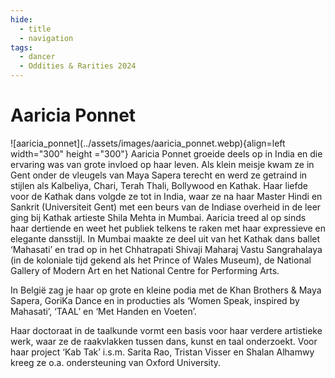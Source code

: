 ```yaml
---
hide:
  - title
  - navigation
tags: 
  - dancer
  - Oddities & Rarities 2024 
---
```


# Aaricia Ponnet

<div class="grid" markdown>
![aaricia_ponnet](../assets/images/aaricia_ponnet.webp){align=left width="300" height ="300"}
Aaricia Ponnet groeide deels op in India en die ervaring was van grote invloed op haar leven. Als klein meisje kwam ze in Gent onder de vleugels van Maya Sapera terecht en werd ze getraind in stijlen als Kalbeliya, Chari, Terah Thali, Bollywood en Kathak. Haar liefde voor de Kathak dans volgde ze tot in India, waar ze na haar Master Hindi en Sankrit (Universiteit Gent) met een beurs van de Indiase overheid in de leer ging bij Kathak artieste Shila Mehta in Mumbai. Aaricia treed al op sinds haar dertiende en weet het publiek telkens te raken met haar expressieve en elegante dansstijl. In Mumbai maakte ze deel uit van het Kathak dans ballet ‘Mahasati’ en trad op in het Chhatrapati Shivaji Maharaj Vastu Sangrahalaya (in de koloniale tijd gekend als het Prince of Wales Museum), de National Gallery of Modern Art en het National Centre for Performing Arts.


</div> 

In België zag je haar op grote en kleine podia met de Khan Brothers & Maya Sapera, GoriKa Dance en in producties als ‘Women Speak, inspired by Mahasati’, ‘TAAL’ en ‘Met Handen en Voeten’.

Haar doctoraat in de taalkunde vormt een basis voor haar verdere artistieke werk, waar ze de raakvlakken tussen dans, kunst en taal onderzoekt. Voor haar project ‘Kab Tak’ i.s.m. Sarita Rao, Tristan Visser en Shalan Alhamwy kreeg ze o.a. ondersteuning van Oxford University.
